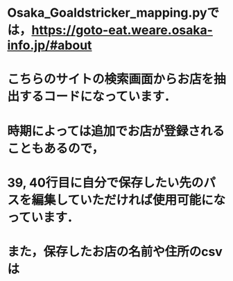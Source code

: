 # Osaka_Goaldstricker_mapping.pyでは，https://goto-eat.weare.osaka-info.jp/#about
# こちらのサイトの検索画面からお店を抽出するコードになっています．
# 時期によっては追加でお店が登録されることもあるので，
# 39, 40行目に自分で保存したい先のパスを編集していただければ使用可能になっています．

# また，保存したお店の名前や住所のcsvは
# 
